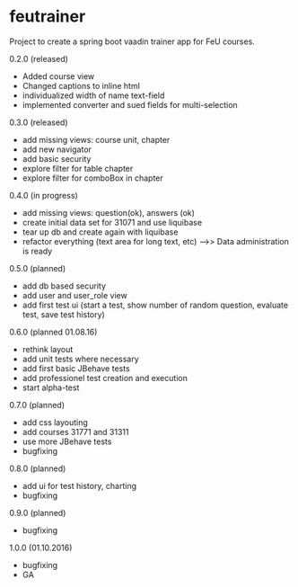 # feutrainer
Project to create a spring boot vaadin trainer app for FeU courses.

0.2.0 (released)
* Added course view
* Changed captions to inline html
* individualized width of name text-field
* implemented converter and sued fields for multi-selection

0.3.0 (released)
* add missing views: course unit, chapter 
* add new navigator 
* add basic security 
* explore filter for table chapter 
* explore filter for comboBox in chapter 

0.4.0 (in progress)
* add missing views: question(ok), answers (ok)
* create initial data set for 31071 and use liquibase
* tear up db and create again with liquibase
* refactor everything (text area for long text, etc)
-->> Data administration is ready

0.5.0 (planned)
* add db based security 
* add user and user_role view
* add first test ui (start a test, show number of random question, evaluate test, save test history)

0.6.0 (planned 01.08.16)
* rethink layout
* add unit tests where necessary
* add first basic JBehave tests
* add professionel test creation and execution
* start alpha-test

0.7.0 (planned)
* add css layouting
* add courses 31771 and 31311
* use more JBehave tests
* bugfixing

0.8.0 (planned)
* add ui for test history, charting
* bugfixing

0.9.0 (planned)
* bugfixing

1.0.0 (01.10.2016)
* bugfixing
* GA